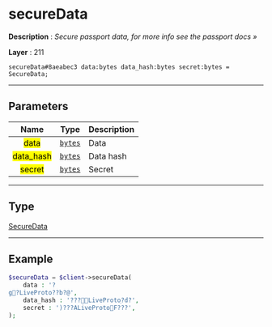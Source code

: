 # secureData

**Description** : *Secure passport data, for more info see the passport docs &raquo;*

**Layer** : 211

```tl
secureData#8aeabec3 data:bytes data_hash:bytes secret:bytes = SecureData;
```

---

## Parameters

| Name | Type | Description |
| :---: | :---: | :--- |
| <mark>data</mark> | [`bytes`](type/bytes) | Data |
| <mark>data_hash</mark> | [`bytes`](type/bytes) | Data hash |
| <mark>secret</mark> | [`bytes`](type/bytes) | Secret |

---

## Type

[SecureData](type/SecureData)

---

## Example

```php
$secureData = $client->secureData(
	data : '?
g?LiveProto??b?@',
	data_hash : '???LiveProtoַ?d?',
	secret : ')???ALiveProtoF???',
);
```